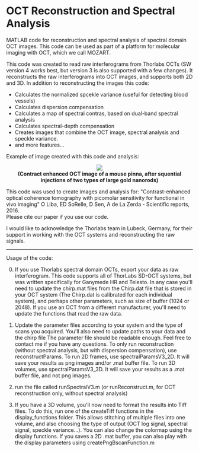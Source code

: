 # OCT Reconstruction and Spectral Analysis
MATLAB code for reconstruction and spectral analysis of spectral domain OCT images. 
This code can be used as part of a platform for molecular imaging with OCT, which we call MOZART.

This code was created to read raw interferograms from Thorlabs OCTs (SW version 4 works best, but version 3 is also supported with a few changes).
It reconstructs the raw interferograms into OCT images, and supports both 2D and 3D.
In addition to reconstructing the images this code:
- Calculates the normalized spcekle variance (useful for detecting blood vessels)
- Calculates dispersion compensation
- Calculates a map of spectral contras, based on dual-band spectral analysis
- Calculates spectral-depth compensation
- Creates images that combine the OCT image, spectral analysis and speckle variance.
- and more features...

Example of image created with this code and analysis:

<p align="center">    
  <img src="https://cloud.githubusercontent.com/assets/19598320/19124011/2866bae4-8ae6-11e6-8de7-f9ffbae46de7.png">
  <br>
  <b>(Contract enhanced OCT image of a mouse pinna, after squential injections of two types of large gold nanorods)</b>
</p>

This code was used to create images and analysis for: "Contrast-enhanced optical coherence tomography with picomolar sensitivity for functional in vivo imaging" O Liba, ED SoRelle, D Sen, A de La Zerda - Scientific reports, 2016. 
<br>
Please cite our paper if you use our code.

I would like to acknowledge the Thorlabs team in Lubeck, Germany, for their support in working with the OCT systems and reconstructing the raw signals.

----------------------------------------------------------------------------------------------------------------------------------------
Usage of the code:

0. If you use Thorlabs spectral domain OCTs, export your data as raw interferogram.
This code supports all of ThorLabs SD-OCT systems, but was written specifically for Ganymede HR and Telesto. 
In any case you'll need to update the chirp.mat files from the Chirp.dat file that is stored in your OCT system (The Chirp.dat is calibrated for each individual system), and perhaps other parameters, such as size of buffer (1024 or 2048).
If you use an OCT from a different manufacturer, you'll need to update the functions that read the raw data.

1. Update the parameter files according to your system and the type of scans you acquired. You'll also need to update paths to  your data and the chirp file
The parameter file should be readable enough. Feel free to contact me if you have any questions.
To only run reconstruction (without spectral analysis, but with dispersion compensation), use reconstructParams.
To run 2D frames, use spectralParamsV3_2D. It will save your results as png images and/or .mat buffer file.
To run 3D volumes, use spectralParamsV3_3D. It will save your results as a .mat buffer file, and not png images.

2. run the file called runSpectralV3.m  (or runReconstruct.m, for OCT reconstruction only, without spectral analysis)

3. If you have a 3D volume, you'll now need to format the results into Tiff files. To do this, run one of the createTiff functions in the display_functions folder.
This allows stitching of multiple files into one volume, and also choosing the type of output (OCT log signal, spectral signal, speckle variance...).
You can also change the colormap using the display functions.
If you saves a 2D .mat buffer, you can also play with the display parameters using createPngBscanFunction.m
